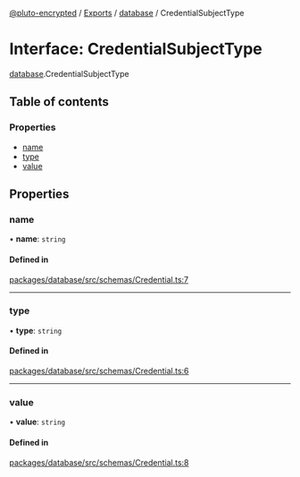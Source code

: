 [@pluto-encrypted](../README.md) / [Exports](../modules.md) / [database](../modules/database.md) / CredentialSubjectType

# Interface: CredentialSubjectType

[database](../modules/database.md).CredentialSubjectType

## Table of contents

### Properties

- [name](database.CredentialSubjectType.md#name)
- [type](database.CredentialSubjectType.md#type)
- [value](database.CredentialSubjectType.md#value)

## Properties

### name

• **name**: `string`

#### Defined in

[packages/database/src/schemas/Credential.ts:7](https://github.com/atala-community-projects/pluto-encrypted/blob/b57641f/packages/database/src/schemas/Credential.ts#L7)

___

### type

• **type**: `string`

#### Defined in

[packages/database/src/schemas/Credential.ts:6](https://github.com/atala-community-projects/pluto-encrypted/blob/b57641f/packages/database/src/schemas/Credential.ts#L6)

___

### value

• **value**: `string`

#### Defined in

[packages/database/src/schemas/Credential.ts:8](https://github.com/atala-community-projects/pluto-encrypted/blob/b57641f/packages/database/src/schemas/Credential.ts#L8)
